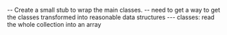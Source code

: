 -- Create a small stub to wrap the main classes.
-- need to get a way to get the classes transformed into reasonable data structures
--- classes: read the whole collection into an array
